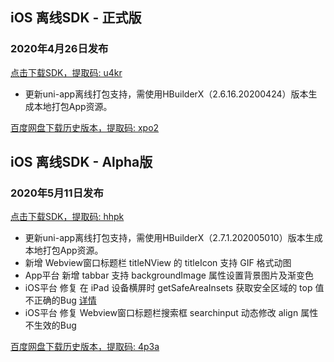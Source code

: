 ## iOS 离线SDK - 正式版

### 2020年4月26日发布
[点击下载SDK，提取码: u4kr](https://pan.baidu.com/s/1cA2Gha5dzvnoHkly34mgxg)
  + 更新uni-app离线打包支持，需使用HBuilderX（2.6.16.20200424）版本生成本地打包App资源。

[百度网盘下载历史版本，提取码: xpo2](https://pan.baidu.com/s/1RJ3IAJiPC9HMdHN9vxVABw)



## iOS 离线SDK - Alpha版

### 2020年5月11日发布

[点击下载SDK，提取码: hhpk](https://pan.baidu.com/s/1muhxrmN8SZrx_I8b29xrgQ)
  + 更新uni-app离线打包支持，需使用HBuilderX（2.7.1.202005010）版本生成本地打包App资源。
  + 新增 Webview窗口标题栏 titleNView 的 titleIcon 支持 GIF 格式动图
  + App平台 新增 tabbar 支持 backgroundImage 属性设置背景图片及渐变色
  + iOS平台 修复 在 iPad 设备横屏时 getSafeAreaInsets 获取安全区域的 top 值不正确的Bug [详情](https://ask.dcloud.net.cn/question/95645)
  + iOS平台 修复 Webview窗口标题栏搜索框 searchinput 动态修改 align 属性不生效的Bug

[百度网盘下载历史版本，提取码: 4p3a](https://pan.baidu.com/s/1C0H4DhfI-wXG0NaR2AiE7g)
